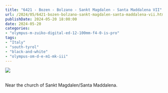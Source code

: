 ```yaml
---
title: "6421 - Bozen - Bolzano - Sankt Magdalen - Santa Maddalena VII"
url: /2024/05/6421-bozen-bolzano-sankt-magdalen-santa-maddalena-vii.html
publishDate: 2024-05-20 18:00:00
date: 2024-05-20
categories:
- "olympus-m-zuiko-digital-ed-12-100mm-f4-0-is-pro"
tags:
- "Italy"
- "south-tyrol"
- "black-and-white"
- "olympus-om-d-e-m1-mk-iii"
---
```

<div class="container">
<div class="center"><a target="_blank" href="https://d25zfm9zpd7gm5.cloudfront.net/1200x1200/2020/20200905_083454_lr.jpg"><img class="webfeedsFeaturedVisual" src="https://d25zfm9zpd7gm5.cloudfront.net/0600x0600/2020/20200905_083454_lr.jpg" /></a></div>
</div>
<br />

Near the church of Sankt Magdalen/Santa Maddalena.
